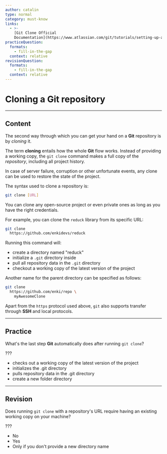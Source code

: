 ```yaml
---
author: catalin
type: normal
category: must-know
links:
  - >-
    [Git Clone Official
    Documentation](https://www.atlassian.com/git/tutorials/setting-up-a-repository/git-clone){website}
practiceQuestion:
  formats:
    - fill-in-the-gap
  context: relative
revisionQuestion:
  formats:
    - fill-in-the-gap
  context: relative
---
```


# Cloning a Git repository


---

## Content

The second way through which you can get your hand on a **Git** repository is by *cloning* it.

The term **cloning** entails how the whole **Git** flow works. Instead of providing a working copy, the `git clone` command makes a full copy of the *repository*, including all project history.

In case of server failure, corruption or other unfortunate events, any clone can be used to restore the state of the project.

The syntax used to clone a repository is:

```bash
git clone [URL]
```

You can clone any open-source project or even private ones as long as you have the right credentials.

For example, you can clone the `reduck` library from its specific URL:

```bash
git clone
  https://github.com/enkidevs/reduck
```

Running this command will:

- create a directory named "reduck"
- initialize a `.git` directory inside
- pull all repository data in the `.git` directory
- checkout a working copy of the latest version of the project

Another name for the parent directory can be specified as follows:

```bash
git clone 
  https://github.com/enki/repo \
    myAwesomeClone
```

Apart from the `https` protocol used above, `git` also supports transfer through **SSH** and local protocols.


---

## Practice

What's the last step **Git** automatically does after running `git clone`?

???

- checks out a working copy of the latest version of the project
- initializes the .git directory
- pulls repository data in the .git directory
- create a new folder directory


---

## Revision

Does running `git clone` with a repository's URL require having an existing working copy on your machine?

???

- No
- Yes
- Only if you don't provide a new directory name
